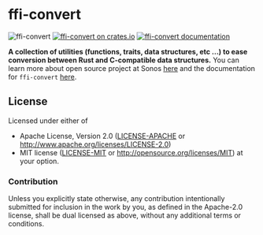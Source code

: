 # ffi-convert
![ffi-convert](https://github.com/snipsco/snips-utils-rs/workflows/Rust/badge.svg?branch=master&event=push)
[![ffi-convert on crates.io](https://img.shields.io/crates/v/ffi-convert.svg)](https://crates.io/crates/ffi-convert)
[![ffi-convert documentation](https://docs.rs/ffi-convert/badge.svg)](https://docs.rs/ffi-convert/)

**A collection of utilities (functions, traits, data structures, etc ...) to ease conversion between Rust and C-compatible data structures.**
You can learn more about open source project at Sonos [here](https://tech-blog.sonos.com/posts/three-open-source-sonos-projects-in-rust/) and the documentation for `ffi-convert` [here](https://docs.rs/ffi-convert/0.3.0/ffi_convert/). 

## License

Licensed under either of
 * Apache License, Version 2.0 ([LICENSE-APACHE](LICENSE-APACHE) or http://www.apache.org/licenses/LICENSE-2.0)
 * MIT license ([LICENSE-MIT](LICENSE-MIT) or http://opensource.org/licenses/MIT)
at your option.

### Contribution

Unless you explicitly state otherwise, any contribution intentionally submitted
for inclusion in the work by you, as defined in the Apache-2.0 license, shall
be dual licensed as above, without any additional terms or conditions.
